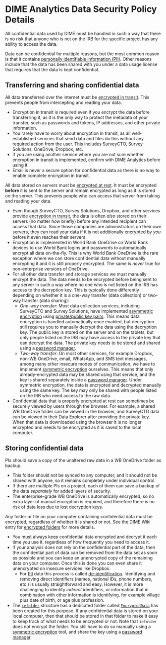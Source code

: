 # DIME Analytics Data Security Policy Details

All confidential data used by DIME must be handled in such a way that
there is no risk that anyone who is not on the IRB for the specific project has any ability to access the data.

Data can be confidential for multiple reasons, but the most common reason is that it contains
[personally identifiable information (PII)](https://dimewiki.worldbank.org/De-identification#Personally_Identifiable_Information).
Other reasons include that the data has been shared with you under a data usage license
that requires that the data is kept confidential.

## Transferring and sharing confidential data

All data transferred over the internet must be [encrypted in transit](https://dimewiki.worldbank.org/Encryption#Encryption_in_Transit).
This prevents people from intercepting and reading your data.
* Encryption in transit is required even if you encrypt the data before transferring it,
as it is the only way to protect the metadata of your transfer,
such as passwords and tokens, IP addresses, and other private information.
* You rarely have to worry about encryption in transit,
as all well-established services that send data and files do this
without any required action from the user. This includes SurveyCTO,
Survey Solutions, OneDrive, Dropbox, etc.
* If you are using another service where you are not sure whether encryption in transit is implemented,
confirm with DIME Analytics before using it.
* Email is never a secure option for confidential data as there is no way to enable complete encryption in transit.

All data stored on servers must be [encrypted at rest](https://dimewiki.worldbank.org/Encryption#Encryption_at_Rest).
It must be encrypted **before** it is sent to the server
and remain encrypted as long as it is stored on the server.
This prevents people who can access that server from taking and reading your data.

* Even though SurveyCTO, Survey Solutions, Dropbox, and other services provide
[encryption in transit](https://dimewiki.worldbank.org/Encryption#Encryption_in_Transit),
the data is often _also_ stored on their servers (no matter how briefly)
before any intended recipient can access that data.
Since those companies are administrators on their own servers,
they can read your data if it is not additionally encrypted by _you_ before it even reaches their servers.
* Encryption is implemented in World Bank OneDrive on World Bank devices
to use World Bank logins and passwords to automatically encrypt all data on-the-fly.
This is why World Bank OneDrive is the rare exception where we can store confidential data
without manually encrypting it and it is still properly encrypted.
The same is _never_ true for non-enterprise versions of OneDrive.
* For all other data transfer and storage services we must manually encrypt the data.
The data needs to be encrypted before being sent to any server in such a way
where no one who is not listed on the IRB has access to the decryption key.
This is typically done differently depending on whether it is a one-way transfer (data collection)
or two-way transfer (data sharing):
  * _One-way transfer_: Most data collection services, including SurveyCTO and Survey Solutions,
  have implemented [asymmetric encryption](https://dimewiki.worldbank.org/Encryption#Asymmetric_Encryption)
  using [private/public key pairs](https://dimewiki.worldbank.org/Encryption#Public.2FPrivate_Key_Pair).
  This means data encryption is handled automatically once enabled,
  but decryption still requires you to manually decrypt the data using the decryption key.
  The public key is stored on the server and on the tablets,
  but only people listed on the IRB may have access to the private key that can decrypt the data.
  The private key needs to be stored and shared using a
  [password manager](https://github.com/worldbank/dime-standards/blob/master/dime-research-standards/pillar-4-data-security/data-security-resources/password-manager-guidelines.md).
  * _Two-way transfer_: On most other services, for example Dropbox, non-WB OneDrive, email, WhatsApp, and SMS text messages,
  among many other insecure modes of communication, we have to implement
  [symmetric encryption](https://dimewiki.worldbank.org/Encryption#Symmetric_Encryption) ourselves.
  This means that only already-encrypted data may be shared using that service, and the key is shared separately inside a
  [password manager](https://github.com/worldbank/dime-standards/blob/master/dime-research-standards/pillar-4-data-security/data-security-resources/password-manager-guidelines.md).
  Under symmetric encryption, the data is encrypted and decrypted manually using the same key.
  The key may only be shared with people listed on the IRB who need access to the raw data.
* Confidential data that is properly encrypted at rest can sometimes be securely viewed by users through the browser.
For example, a shared WB OneDrive folder can be viewed in the browser,
and SurveyCTO data can be viewed in their Data Explorer after providing the private key.
When that data is downloaded using the browser it is no longer encrypted
and needs to be encrypted as it is saved to the local computer.

## Storing confidential data

PIs should save a copy of the unaltered raw data in a WB OneDrive folder as backup.
* This folder should not be synced to any computer, and it should not be shared with anyone, so it remains completely under individual control.
* If there are multiple PIs on a project,
each of them can save a backup of the data _separately_ for added layers of security.
* The enterprise-grade WB OneDrive is automatically encrypted, so no extra layer of manual encryption is required,
and therefore there is no risk of data loss due to lost decryption keys.

Any folder or file on your computer containing confidential data must be encrypted,
regardless of whether it is shared or not. See the DIME Wiki entry for
[encrypted folders](https://dimewiki.worldbank.org/Data_Security#Locally_storing_identified_PII_data) for more details.
* You must always keep confidential data encrypted and decrypt it each time you use it,
regardless of how frequently you need to access it.
* If your analysis does not rely on the confidential part of the data,
then the confidential part of data can be removed from the data set as soon as possible
and you can keep an unencrypted copy of the remaining data on your computer.
Once this is done you can even share it unencrypted on insecure services like Dropbox.
  * For  [PII](https://dimewiki.worldbank.org/wiki/Personally_Identifiable_Information_(PII))
  data this process is called [de-identification](https://dimewiki.worldbank.org/De-identification).
  Identifying and removing direct identifiers (names, national IDs, phone numbers, etc.)
  is usually straightforward and easy. However, it is more challenging to identify _indirect_ identifiers, or
  information that in combination with other information is identifying,
  for example village plus date of birth, or age plus profession.
* The [`iefolder`](https://dimewiki.worldbank.org/Iefolder) structure has a dedicated folder called
[`EncryptedData`](https://dimewiki.worldbank.org/DataWork_Folder#EncryptedData)
has been created for this purpose.
If any confidential data is stored on your local computer,
then that should be stored in that folder to make it easy to keep track of what needs to be encrypted or not.
Note that `iefolder` does not encrypt the folder. You still have to do so manually using a
[symmetric encryption](https://dimewiki.worldbank.org/Encryption#Symmetric_Encryption) tool, and share the key using a
[password manager](https://github.com/worldbank/dime-standards/blob/master/dime-research-standards/pillar-4-data-security/data-security-resources/password-manager-guidelines.md).
